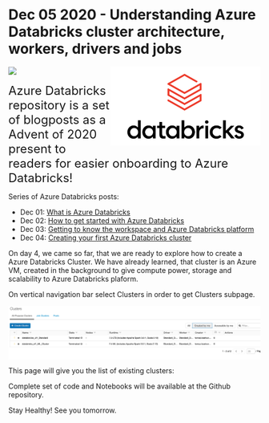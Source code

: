 
<!-- README.md was wriiten in beautiful MacDown  -->
# Dec 05 2020 - Understanding Azure Databricks cluster architecture, workers, drivers and jobs
<img src="images/logo-databricks.png" align="right" width="300" />

<!-- badges: start -->
![](http://img.shields.io/badge/Azure-Databricks-red.svg)

<!-- badges: end -->

<span style="font-size: x-large; font-weight: normal;">Azure Databricks repository is 
a set of blogposts as a Advent of 2020 present to readers for easier onboarding
to Azure Databricks! </span>


<!-- wp:paragraph -->
<p>Series of Azure Databricks posts:</p>
<!-- /wp:paragraph -->

<!-- wp:list -->
<ul><li>Dec 01: <a rel="noreferrer noopener" href="https://tomaztsql.wordpress.com/2020/12/01/advent-of-2020-day-1-what-is-azure-databricks/" target="_blank">What is Azure Databricks</a></li><li>Dec 02: <a rel="noreferrer noopener" href="https://tomaztsql.wordpress.com/2020/12/02/advent-of-2020-day-2-how-to-get-started-with-azure-databricks/" target="_blank">How to get started with Azure Databricks</a></li><li>Dec 03: <a href="https://tomaztsql.wordpress.com/2020/12/03/advent-of-2020-day-3-getting-to-know-the-workspace-and-azure-databricks-platform/" target="_blank" rel="noreferrer noopener">Getting to know the workspace and Azure Databricks platform</a></li>
<li>Dec 04: <a href="https://tomaztsql.wordpress.com/2020/12/04/advent-of-2020-day-4-creating-your-first-azure-databricks-cluster/" target="_blank" rel="noreferrer noopener">Creating your first Azure Databricks cluster</a></li>
</ul>
<!-- /wp:list -->



<!-- wp:paragraph -->
<p>On day 4, we came so far, that we are ready to explore how to create a  Azure Databricks Cluster. We have already learned, that cluster is an Azure VM, created in the background to give compute power, storage and scalability to Azure Databricks plaform.</p>
<!-- /wp:paragraph -->

<!-- wp:paragraph -->
<p>On vertical navigation bar select Clusters in order to get Clusters subpage.</p>
<!-- /wp:paragraph -->

<div>
<p>
<img src="images/img12_4_1.png"  width="800" align="center"/>
</p>
</div>

<!-- wp:paragraph -->
<p>This page will give you the list of existing clusters:</p>
<!-- /wp:paragraph -->




Complete set of code and Notebooks will be available at the Github repository.

Stay Healthy! See you tomorrow.

